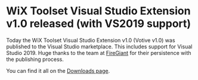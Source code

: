 # WiX Toolset Visual Studio Extension v1.0 released (with VS2019 support)

Today the WiX Toolset Visual Studio Extension v1.0 (Votive v1.0) was published to the Visual Studio marketplace. This includes support for Visual Studio 2019. Huge thanks to the team at [FireGiant][fg] for their persistence with the publishing process.

You can find it all on the [Downloads page][rel].

[fg]: https://www.firegiant.com/
[rel]: /releases/
